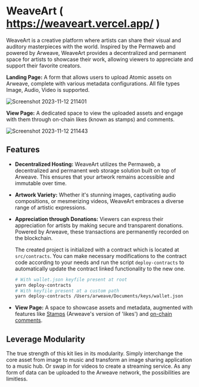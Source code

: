 # WeaveArt ( https://weaveart.vercel.app/ )

WeaveArt is a creative platform where artists can share their visual and auditory masterpieces with the world. Inspired by the Permaweb and powered by Arweave, WeaveArt provides a decentralized and permanent space for artists to showcase their work, allowing viewers to appreciate and support their favorite creators.

**Landing Page:** A form that allows users to upload Atomic assets on Arweave, complete with various metadata configurations.
All file types Image, Audio, Video is supported.


![Screenshot 2023-11-12 211401](https://github.com/tryptophan36/weaveart/assets/100468551/5951679a-8329-4ee0-91f4-f76bd65194d7)


**View Page:** A dedicated space to view the uploaded assets and engage with them through on-chain likes (known as stamps) and comments.

![Screenshot 2023-11-12 211443](https://github.com/tryptophan36/weaveart/assets/100468551/de09019d-6bc4-4cec-9895-004c27e4d866)


## Features

- **Decentralized Hosting:** WeaveArt utilizes the Permaweb, a decentralized and permanent web storage solution built on top of Arweave. This ensures that your artwork remains accessible and immutable over time.

- **Artwork Variety:** Whether it's stunning images, captivating audio compositions, or mesmerizing videos, WeaveArt embraces a diverse range of artistic expressions.

- **Appreciation through Donations:** Viewers can express their appreciation for artists by making secure and transparent donations. Powered by Arweave, these transactions are permanently recorded on the blockchain.





  The created project is initialized with a contract which is located at `src/contracts`. You can make necessary modifications to the contract code according to your needs and run the script `deploy-contracts` to automatically update the contract linked functionality to the new one.

  ```bash
  # With wallet.json keyfile present at root
  yarn deploy-contracts
  # With keyfile present at a custom path
  yarn deploy-contracts /Users/arweave/Documents/keys/wallet.json
  ```

- **View Page:** A space to showcase assets and metadata, augmented with features like [Stamps](https://stamps.arweave.dev/#/en/main) (Arweave's version of 'likes') and [on-chain comments](https://specs.ar-io.dev/#/view/SYCrxZYzhP_L_iwmxS7niejyeJ_XhJtN4EArplCPHGQ).

## Leverage Modularity

The true strength of this kit lies in its modularity. Simply interchange the core asset from image to music and transform an image sharing application to a music hub. Or swap in for videos to create a streaming service. As any form of data can be uploaded to the Arweave network, the possibilities are limitless.

